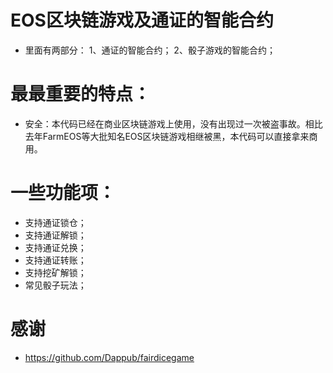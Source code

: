 # EOS区块链游戏及通证的智能合约
* 里面有两部分：
1、通证的智能合约；
2、骰子游戏的智能合约；

# 最最重要的特点：
* 安全：本代码已经在商业区块链游戏上使用，没有出现过一次被盗事故。相比去年FarmEOS等大批知名EOS区块链游戏相继被黑，本代码可以直接拿来商用。

# 一些功能项：
* 支持通证锁仓；
* 支持通证解锁；
* 支持通证兑换；
* 支持通证转账；
* 支持挖矿解锁；
* 常见骰子玩法；

# 感谢
 * https://github.com/Dappub/fairdicegame

